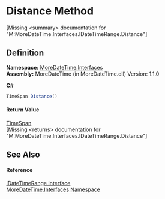 # Distance Method


\[Missing &lt;summary&gt; documentation for "M:MoreDateTime.Interfaces.IDateTimeRange.Distance"\]



## Definition
**Namespace:** <a href="ef345705-d0d8-5472-d7be-04b87d131a0e">MoreDateTime.Interfaces</a>  
**Assembly:** MoreDateTime (in MoreDateTime.dll) Version: 1.1.0

**C#**
``` C#
TimeSpan Distance()
```



#### Return Value
<a href="https://learn.microsoft.com/dotnet/api/system.timespan" target="_blank" rel="noopener noreferrer">TimeSpan</a>  
\[Missing &lt;returns&gt; documentation for "M:MoreDateTime.Interfaces.IDateTimeRange.Distance"\]

## See Also


#### Reference
<a href="64b0402b-b693-7e50-3308-6bc421750b51">IDateTimeRange Interface</a>  
<a href="ef345705-d0d8-5472-d7be-04b87d131a0e">MoreDateTime.Interfaces Namespace</a>  
